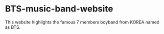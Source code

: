 # BTS-music-band-website
This website highlights the famous 7 members boyband from KOREA named as BTS.
